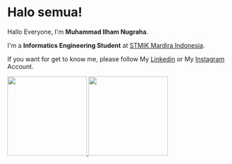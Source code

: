 # Halo semua! 

Hallo Everyone, I'm **Muhammad Ilham Nugraha**.

I'm a **Informatics Engineering Student** at [STMIK Mardira Indonesia](https://stmik-mi.ac.id/).

If you want for get to know me, please follow My [Linkedin](https://www.linkedin.com/in/hamnug/) or My [Instagram](https://www.instagram.com/hamnug) Account.

<p align="left">
<a href="https://github.com/hamnug">
  <img height="180em" src="https://github-readme-stats-eight-theta.vercel.app/api?username=hamnug&show_icons=true&theme=algolia&include_all_commits=true&count_private=true"/>
  <img height="180em" src="https://github-readme-stats-eight-theta.vercel.app/api/top-langs/?username=hamnug&layout=compact&langs_count=8&theme=algolia"/>
</a>
</p>
